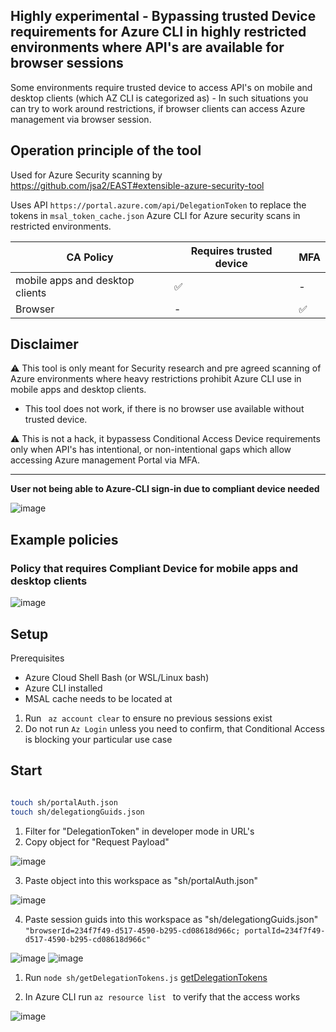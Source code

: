 
## Highly experimental - Bypassing trusted Device requirements for Azure CLI in highly restricted environments where API's are available for browser sessions

Some environments require trusted device  to access API's on mobile and desktop clients (which AZ CLI is categorized as) - In such situations you can try to work around restrictions, if browser clients can access Azure management via browser session.


## Operation principle of the tool

Used for Azure Security scanning by https://github.com/jsa2/EAST#extensible-azure-security-tool 

Uses API `` https://portal.azure.com/api/DelegationToken `` to replace the tokens in ``msal_token_cache.json`` Azure CLI for Azure security scans in restricted environments.

CA Policy|Requires trusted device | MFA
-|-|-
mobile apps and desktop clients| ✅ | -
Browser| - |✅


**Disclaimer**
--- 

⚠️ This tool is only meant for Security research and pre agreed scanning of Azure environments where heavy restrictions prohibit Azure CLI use in mobile apps and desktop clients. 
- This tool does not work, if there is no browser use available without trusted device.

⚠️ This is not a hack, it bypassess Conditional Access Device requirements only when API's has intentional, or non-intentional gaps which allow accessing Azure management Portal via MFA.

--- 

**User not being able to Azure-CLI sign-in due to compliant device needed**

![image](https://user-images.githubusercontent.com/58001986/168766199-24d8b52b-8b58-4143-afae-b2c40db7f14f.png)


## Example policies


### Policy that requires Compliant Device for mobile apps and desktop clients

![image](https://user-images.githubusercontent.com/58001986/168766026-b73e0592-e7b0-4788-8dee-9da5f06a3a59.png)


## Setup

 Prerequisites

- Azure Cloud Shell Bash (or WSL/Linux bash) 
- Azure CLI installed
- MSAL cache needs to be located at 

1. Run `` az account clear`` to ensure no previous sessions exist 
2. Do not run `` Az Login `` unless you need to confirm, that Conditional Access is blocking your particular use case

## Start


```sh

touch sh/portalAuth.json
touch sh/delegationgGuids.json

```

1. Filter for "DelegationToken" in developer mode in URL's
2. Copy object for "Request Payload"

![image](https://user-images.githubusercontent.com/58001986/168545894-46a9d386-6cb2-48a4-a47b-8a96dee63635.png)

3. Paste object into this workspace as "sh/portalAuth.json"


![image](https://user-images.githubusercontent.com/58001986/168546182-de3255c5-5910-4f4f-92fa-e92fb001d0b4.png)

4. Paste session guids into this workspace as "sh/delegationgGuids.json" 
``
"browserId=234f7f49-d517-4590-b295-cd08618d966c; portalId=234f7f49-d517-4590-b295-cd08618d966c"
``

![image](https://user-images.githubusercontent.com/58001986/168551426-c31c93c3-b417-4d0a-a799-2af18c877f78.png)
![image](https://user-images.githubusercontent.com/58001986/168772764-8da060c0-99d7-4df3-abcd-1c74b9017da2.png)

1. Run ``node sh/getDelegationTokens.js``  [getDelegationTokens](sh/getDelegationTokens.js)
   
2. In Azure CLI run ``az resource list `` to verify that the access works
   
![image](https://user-images.githubusercontent.com/58001986/168773162-c91de18a-6441-4b1b-b5bc-7dce884d71e6.png)